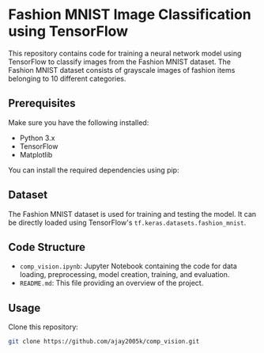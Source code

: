 # Fashion MNIST Image Classification using TensorFlow

This repository contains code for training a neural network model using TensorFlow to classify images from the Fashion MNIST dataset.
The Fashion MNIST dataset consists of grayscale images of fashion items belonging to 10 different categories.

## Prerequisites

Make sure you have the following installed:

- Python 3.x
- TensorFlow
- Matplotlib

You can install the required dependencies using pip:


## Dataset

The Fashion MNIST dataset is used for training and testing the model. It can be directly loaded using TensorFlow's `tf.keras.datasets.fashion_mnist`.

## Code Structure

- `comp_vision.ipynb`: Jupyter Notebook containing the code for data loading, preprocessing, model creation, training, and evaluation.
- `README.md`: This file providing an overview of the project.

## Usage

Clone this repository:

```bash
git clone https://github.com/ajay2005k/comp_vision.git

